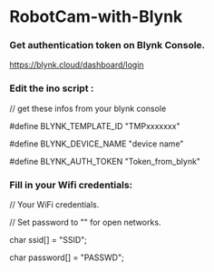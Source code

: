 # RobotCam-with-Blynk




### Get authentication token on Blynk Console.

https://blynk.cloud/dashboard/login

### Edit the ino script :

// get these infos from your blynk console

#define BLYNK_TEMPLATE_ID "TMPxxxxxxx"

#define BLYNK_DEVICE_NAME "device name"

#define BLYNK_AUTH_TOKEN "Token_from_blynk"




### Fill in your Wifi credentials:

// Your WiFi credentials.

// Set password to "" for open networks.

char ssid[] = "SSID";

char password[] = "PASSWD";


